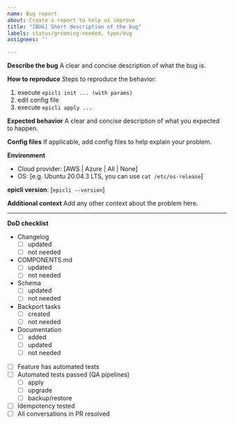 ```yaml
---
name: Bug report
about: Create a report to help us improve
title: "[BUG] Short description of the bug"
labels: status/grooming-needed, type/bug
assignees: ''

---
```


**Describe the bug**
A clear and concise description of what the bug is.

**How to reproduce**
Steps to reproduce the behavior:
1. execute `epicli init ... (with params)`
2. edit config file
3. execute `epicli apply ...`

**Expected behavior**
A clear and concise description of what you expected to happen.

**Config files**
If applicable, add config files to help explain your problem.

**Environment**
- Cloud provider: [AWS | Azure | All | None]
- OS: [e.g. Ubuntu 20.04.3 LTS, you can use `cat /etc/os-release`]

**epicli version**: [`epicli --version`]

**Additional context**
Add any other context about the problem here.

---

**DoD checklist**

- Changelog
  - [ ] updated
  - [ ] not needed
- COMPONENTS.md
  - [ ] updated
  - [ ] not needed
- Schema
  - [ ] updated
  - [ ] not needed
- Backport tasks
  - [ ] created
  - [ ] not needed
- Documentation
  - [ ] added
  - [ ] updated
  - [ ] not needed
- [ ] Feature has automated tests
- [ ] Automated tests passed (QA pipelines)
  - [ ] apply
  - [ ] upgrade
  - [ ] backup/restore
- [ ] Idempotency tested
- [ ] All conversations in PR resolved
